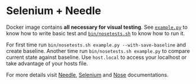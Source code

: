 # Selenium + Needle

Docker image contains **all necessary for visual testing**.
See [`example.py`](example.py) to know how to write basic test
and [`bin/nosetests.sh`](bin/nosetests.sh) to know how to run it.

For first time run `bin/nosetests.sh example.py --with-save-baseline` and create baseline.
Another time run `bin/nosetests.sh example.py` to compare current state against baseline.
Use `host.local` to access your localhost or take advantage of your hosts file.

For more details visit [Needle](https://needle.readthedocs.io/), [Selenium](https://selenium-python.readthedocs.io/) and [Nose](https://nose.readthedocs.io/) documentations.
